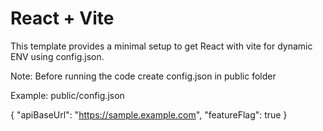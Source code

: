 # React + Vite

This template provides a minimal setup to get React with vite for dynamic ENV using config.json.

Note: Before running the code create config.json in public folder 

Example: public/config.json

{
    "apiBaseUrl": "https://sample.example.com",
    "featureFlag": true
}
